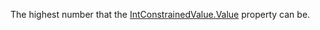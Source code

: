 The highest number that the [IntConstrainedValue.Value](https://create.roblox.com/docs/reference/engine/classes/IntConstrainedValue#Value) property can be.